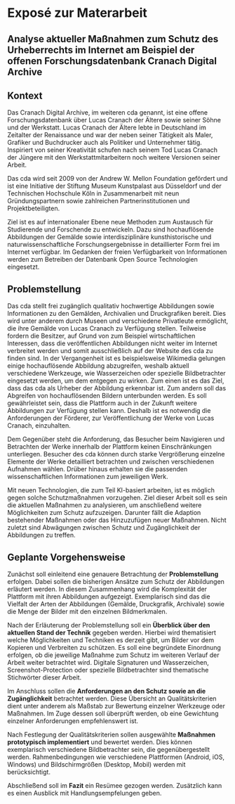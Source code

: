 # Exposé zur Materarbeit

## Analyse aktueller Maßnahmen zum Schutz des Urheberrechts im Internet am Beispiel der offenen Forschungsdatenbank Cranach Digital Archive

## Kontext
Das Cranach Digital Archive, im weiteren cda genannt, ist eine offene Forschungsdatenbank über Lucas Cranach der Ältere sowie seiner Söhne und der Werkstatt.
Lucas Cranach der Ältere lebte in Deutschland im Zeitalter der Renaissance und war der neben seiner Tätigkeit als Maler, Grafiker und Buchdrucker auch als Politiker und Unternehmer tätig.
Inspiriert von seiner Kreativität schufen nach seinem Tod Lucas Cranach der Jüngere mit den Werkstattmitarbeitern noch weitere Versionen seiner Arbeit.

Das cda wird seit 2009 von der Andrew W. Mellon Foundation gefördert und ist eine Initiative der Stiftung Museum Kunstpalast aus Düsseldorf und der Technischen Hochschule Köln in Zusammenarbeit mit neun Gründungspartnern sowie zahlreichen Partnerinstitutionen und Projektbeteiligten.

Ziel ist es auf internationaler Ebene neue Methoden zum Austausch für Studierende und Forschende zu entwickeln.
Dazu sind hochauflösende Abbildungen der Gemälde sowie interdisziplinäre kunsthistorische und naturwissenschaftliche Forschungsergebnisse in detaillierter Form frei im Internet verfügbar.
Im Gedanken der freien Verfügbarkeit von Informationen werden zum Betreiben der Datenbank Open Source Technologien eingesetzt.

## Problemstellung
Das cda stellt frei zugänglich qualitativ hochwertige Abbildungen sowie Informationen zu den Gemälden, Archivalien und Druckgrafiken bereit.
Dies wird unter anderem durch Museen und verschiedene Privatleute ermöglicht, die ihre Gemälde von Lucas Cranach zu Verfügung stellen.
Teilweise fordern die Besitzer, auf Grund von zum Beispiel wirtschaftlichen Interessen, dass die veröffentlichen Abbildungen nicht weiter im Internet verbreitet werden und somit ausschließlich auf der Website des cda zu finden sind.
In der Vergangenheit ist es beispielsweise Wikimedia gelungen einige hochauflösende Abbildung abzugreifen, weshalb aktuell verschiedene Werkzeuge, wie Wasserzeichen oder spezielle Bildbetrachter eingesetzt werden, um dem entgegen zu wirken. Zum einen ist es das Ziel, dass das cda als Urheber der Abbildung erkennbar ist.
Zum andern soll das Abgreifen von hochauflösenden Bildern unterbunden werden. Es soll gewährleistet sein, dass die Plattform auch in der Zukunft weitere Abbildungen zur Verfügung stellen kann.
Deshalb ist es notwendig die Anforderungen der Förderer, zur Veröffentlichung der Werke von Lucas Cranach, einzuhalten.

Dem Gegenüber steht die Anforderung, das Besucher beim Navigieren und Betrachten der Werke innerhalb der Plattform keinen Einschränkungen unterliegen.
Besucher des cda können durch starke Vergrößerung einzelne Elemente der Werke detailliert betrachten und zwischen verschiedenen Aufnahmen wählen.
Drüber hinaus erhalten sie die passenden wissenschaftlichen Informationen zum jeweiligen Werk.

Mit neuen Technologien, die zum Teil KI-basiert arbeiten, ist es möglich gegen solche Schutzmaßnahmen vorzugehen.
Ziel dieser Arbeit soll es sein die aktuellen Maßnahmen zu analysieren, um anschließend weitere Möglichkeiten zum Schutz aufzuzeigen.
Darunter fällt die Adaption bestehender Maßnahmen oder das Hinzuzufügen neuer Maßnahmen.
Nicht zuletzt sind Abwägungen zwischen Schutz und Zugänglichkeit der Abbildungen zu treffen.

## Geplante Vorgehensweise
Zunächst soll einleitend eine genauere Betrachtung der **Problemstellung** erfolgen. Dabei sollen die bisherigen Ansätze zum Schutz der Abbildungen erläutert werden.
In diesem Zusammenhang wird die Komplexität der Plattform mit ihren Abbildungen aufgezeigt.
Exemplarisch sind das die Vielfalt der Arten der Abbildungen (Gemälde, Druckgrafik, Archivale) sowie die Menge der Bilder mit den einzelnen Bildmerkmalen.


Nach der Erläuterung der Problemstellung soll ein **Überblick über den aktuellen Stand der Technik** gegeben werden.
Hierbei wird thematisiert welche Möglichkeiten und Techniken es derzeit gibt, um Bilder vor dem Kopieren und Verbreiten zu schützen.
Es soll eine begründete Einordnung erfolgen, ob die jeweilige Maßnahme zum Schutz im weiteren Verlauf der Arbeit weiter betrachtet wird.
Digitale Signaturen und Wasserzeichen, Screenshot-Protection oder spezielle Bildbetrachter sind thematische Stichwörter dieser Arbeit.


Im Anschluss sollen die **Anforderungen an den Schutz sowie an die Zugänglichkeit** betrachtet werden.
Diese Übersicht an Qualitätskriterien dient unter anderem als Maßstab zur Bewertung einzelner Werkzeuge oder Maßnahmen.
Im Zuge dessen soll überprüft werden, ob eine Gewichtung einzelner Anforderungen empfehlenswert ist.


Nach Festlegung der Qualitätskriterien sollen ausgewählte **Maßnahmen prototypisch implementiert** und bewertet werden.
Dies können exemplarisch verschiedene Bildbetrachter sein, die gegenübergestellt werden.
Rahmenbedingungen wie verschiedene Plattformen (Android, iOS, Windows) und Bildschirmgrößen (Desktop, Mobil) werden mit berücksichtigt.


Abschließend soll im **Fazit** ein Resümee gezogen werden.
Zusätzlich kann es einen Ausblick mit Handlungsempfelungen geben.